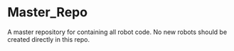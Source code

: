 # Master_Repo
A master repository for containing all robot code. No new robots should be created directly in this repo.

